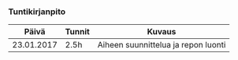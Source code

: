 ### Tuntikirjanpito
| Päivä | Tunnit | Kuvaus |
| ----- | ------ | ------ |
| 23.01.2017 | 2.5h | Aiheen suunnittelua ja repon luonti |

